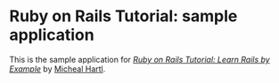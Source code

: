 # Ruby on Rails Tutorial: sample application

This is the sample application for [*Ruby on Rails Tutorial: Learn Rails by Example*](http://railstutorial.org) by [Micheal Hartl](http://michaelhartl.com/).
